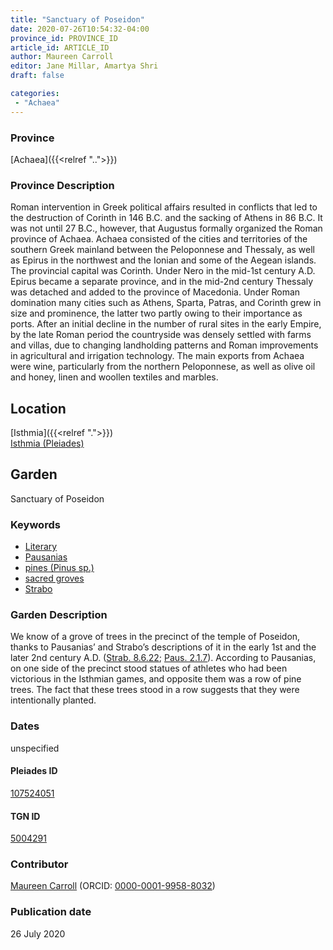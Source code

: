 ```yaml
---
title: "Sanctuary of Poseidon"
date: 2020-07-26T10:54:32-04:00
province_id: PROVINCE_ID
article_id: ARTICLE_ID
author: Maureen Carroll
editor: Jane Millar, Amartya Shri
draft: false

categories:
 - "Achaea"
---
```


### Province

[Achaea]({{<relref "..">}})

### Province Description

Roman intervention in Greek political affairs resulted in conflicts that led to the destruction of Corinth in 146 B.C. and the sacking of Athens in 86 B.C. It was not until 27 B.C., however, that Augustus formally organized the Roman province of Achaea. Achaea consisted of the cities and territories of the southern Greek mainland between the Peloponnese and Thessaly, as well as Epirus in the northwest and the Ionian and some of the Aegean islands.
The provincial capital was Corinth. Under Nero in the mid-1st century A.D. Epirus became a separate province, and in the mid-2nd century Thessaly was detached and added to the province of Macedonia. Under Roman domination many cities such as Athens, Sparta, Patras, and Corinth grew in size and prominence, the latter two partly owing to their importance as ports.  After an initial decline in the number of rural sites in the early Empire, by the late Roman period the countryside was densely settled with farms and villas, due to changing landholding patterns and Roman improvements in agricultural and irrigation technology. The main exports from Achaea were wine, particularly from the northern Peloponnese, as well as olive oil and honey, linen and woollen textiles and marbles.

## Location


[Isthmia]({{<relref ".">}}) \
[Isthmia (Pleiades)](https://pleiades.stoa.org/places/570316)

<!--### Location Description-->

<!-- LEAVE THIS BLANK FOR NOW

## Sublocation

[AREA WITHIN LOCATION, LIKE “PALATINE HILL”](GEOREFERENCE LINK)
A sublocation is any area larger than an individual garden, but located within a location. I would always try to include a link to a controlled vocabulary here if possible. This ID may well be different from the Garden ID, e.g., Pompeii versus a Garden in one of the houses which has its own Pleiades ID.
-->

<!--### Sublocation Description-->

<!-- DESCRIPTION -->

## Garden

Sanctuary of Poseidon

### Keywords

- [Literary](#)
- [Pausanias](#)
- [pines (Pinus sp.)](http://powo.science.kew.org/taxon/urn:lsid:ipni.org:names:328247-2)
- [sacred groves](http://vocab.getty.edu/page/aat/300251876)
- [Strabo](#)

### Garden Description

We know of a grove of trees in the precinct of the temple of Poseidon, thanks to Pausanias’ and Strabo’s descriptions of it in the early 1st and the later 2nd century A.D. ([Strab. 8.6.22](http://data.perseus.org/citations/urn:cts:greekLit:tlg0099.tlg001.perseus-eng1:8.6.22); [Paus. 2.1.7](http://data.perseus.org/citations/urn:cts:greekLit:tlg0525.tlg001.perseus-eng1:2.1.7)).  According to Pausanias, on one side of the precinct stood statues of athletes who had been victorious in the Isthmian games, and opposite them was a row of pine trees.  The fact that these trees stood in a row suggests that they were intentionally planted.

<!--### Maps-->

<!--
OLD WAY (DO NOT USE)
![alt_text](../../images/image_name.ext)
*CAPTION*

NEW WAY ↓↓↓↓
{{< figure src="../images/image_name.ext" alt="ALT_TEXT" title="CAPTION" >}}

### Plans

OLD WAY (DO NOT USE)
![alt_text](../../images/image_name.ext)
*CAPTION*

NEW WAY ↓↓↓↓
{{< figure src="../images/image_name.ext" alt="ALT_TEXT" title="CAPTION" >}}
-->

<!--### Images-->

<!--
OLD WAY (DO NOT USE)
![alt_text](../../images/image_name.ext)
*CAPTION*

NEW WAY ↓↓↓↓
{{< figure src="../images/image_name.ext" alt="ALT_TEXT" title="CAPTION" >}}
-->

### Dates
unspecified

<!--
### Bibliography

- BIB_ENTRY [(worldcat)](WORLDCAT_LINK_URL)
-->

<!--#### Periodo ID-->

<!-- [PERIODO_ID](https://pleiades.stoa.org/places/PLEIADES_ID) -->

#### Pleiades ID

[107524051](https://pleiades.stoa.org/places/107524051)

#### TGN ID

[5004291](http://vocab.getty.edu/page/tgn/5004291)

### Contributor

[Maureen Carroll](link) (ORCID: [0000-0001-9958-8032](https://orcid.org/0000-0001-9958-8032))

### Publication date

26 July 2020

<!--### Related articles-->

<!-- Links to other related articles. Leave blank for now -->
